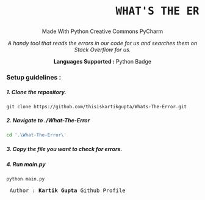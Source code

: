 <h1><pre>                 WHAT'S THE ERROR                 </pre></h1>

<p align="center">
    Made With Python Creative Commons PyCharm
</p>

<p align="center">
    <em>A handy tool that reads the errors in our code for us and searches them on Stack Overflow for us.</em>
</p>

<p align="center">
    <strong>Languages Supported :</strong>
    Python Badge
</p>

### Setup guidelines :

##### 1. Clone the repository.
   ```git
   git clone https://github.com/thisiskartikgupta/Whats-The-Error.git
   ```
##### 2. Navigate to ./What-The-Error
   ```sh
   cd '.\What-The-Error\'
   ```
##### 3. Copy the file you want to check for errors.
##### 4. Run main.py
   ```sh
   python main.py
   ```


<pre> Author : <strong>Kartik Gupta</strong> Github Profile</pre>


